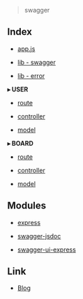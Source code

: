 > swagger

Index
-----

* <a href="https://github.com/bynodejs/swagger/blob/master/app.js">app.js</a>

* <a href="https://github.com/bynodejs/swagger/blob/master/lib/swagger.js">lib - swagger</a>

* <a href="https://github.com/bynodejs/swagger/blob/master/lib/error.js">lib - error</a>

__▸ USER__

* <a href="https://github.com/bynodejs/swagger/blob/master/routes/user.js">route</a>

* <a href="https://github.com/bynodejs/swagger/blob/master/controllers/user.ctrl.js">controller</a>

* <a href="https://github.com/bynodejs/swagger/blob/master/models/user.model.js">model</a>

__▸ BOARD__

* <a href="https://github.com/bynodejs/swagger/blob/master/routes/board.js">route</a>

* <a href="https://github.com/bynodejs/swagger/blob/master/controllers/board.ctrl.js">controller</a>

* <a href="https://github.com/bynodejs/swagger/blob/master/models/board.model.js">model</a>


Modules
-------

* <a href="http://expressjs.com/">express</a>

* <a href="https://github.com/Surnet/swagger-jsdoc">swagger-jsdoc</a>

* <a href="https://github.com/scottie1984/swagger-ui-express">swagger-ui-express</a>

Link
----

* <a href="https://ljlm0402.netlify.com/nodejs/swagger/">Blog</a>
